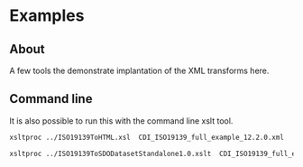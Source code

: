 # Examples

## About

A few tools the demonstrate implantation of the XML transforms here. 

## Command line

It is also possible to run this with the command line xslt tool.

```bash
xsltproc ../ISO19139ToHTML.xsl  CDI_ISO19139_full_example_12.2.0.xml
```

```bash
xsltproc ../ISO19139ToSDODatasetStandalone1.0.xslt  CDI_ISO19139_full_example_12.2.0.xml
```
